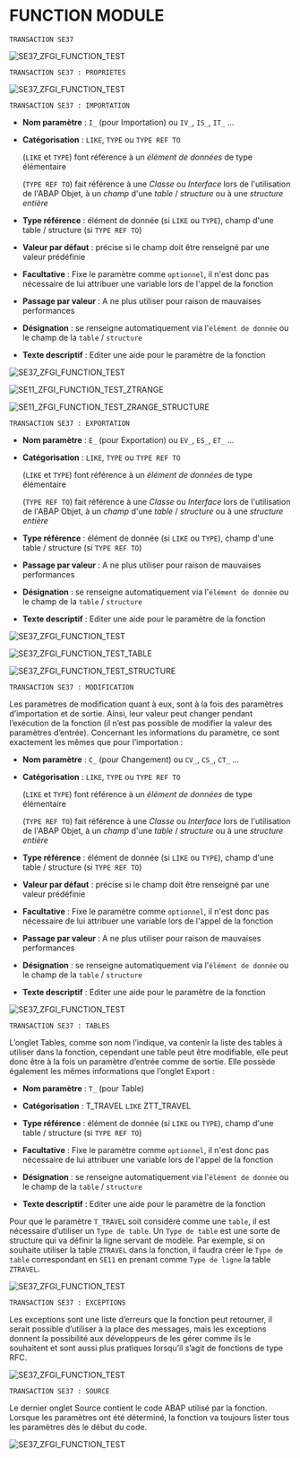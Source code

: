 # **FUNCTION MODULE**

`TRANSACTION SE37`

![SE37_ZFGI_FUNCTION_TEST](./00_RESSOURCES/function_module_001.png)

`TRANSACTION SE37 : PROPRIETES`

![SE37_ZFGI_FUNCTION_TEST](./00_RESSOURCES/function_module_002.png)

`TRANSACTION SE37 : IMPORTATION`

- **Nom paramètre** : `I_` (pour Importation) ou `IV_`, `IS_`, `IT_` ...

- **Catégorisation** : `LIKE`, `TYPE` ou `TYPE REF TO`

    (`LIKE` et `TYPE`) font référence à un *élément de données* de type élémentaire
    
    (`TYPE REF TO`) fait référence à une *Classe* ou *Interface* lors de l'utilisation de l'ABAP Objet, à un *champ* d'une *table* / *structure* ou à une *structure entière*

- **Type référence** : élément de donnée (si `LIKE` ou `TYPE`), champ d'une table / structure (si `TYPE REF TO`)

- **Valeur par défaut** : précise si le champ doit être renseigné par une valeur prédéfinie

- **Facultative** : Fixe le paramètre comme `optionnel`, il n'est donc pas nécessaire de lui attribuer une variable lors de l'appel de la fonction

- **Passage par valeur** : A ne plus utiliser pour raison de mauvaises performances

- **Désignation** : se renseigne automatiquement via l'`élément de donnée` ou le champ de la `table` / `structure`

- **Texte descriptif** : Editer une aide pour le paramètre de la fonction

![SE37_ZFGI_FUNCTION_TEST](./00_RESSOURCES/function_module_003.png)

![SE11_ZFGI_FUNCTION_TEST_ZTRANGE](./00_RESSOURCES/function_module_009.png)

![SE11_ZFGI_FUNCTION_TEST_ZRANGE_STRUCTURE](./00_RESSOURCES/function_module_010.png)

`TRANSACTION SE37 : EXPORTATION`

- **Nom paramètre** : `E_` (pour Exportation) ou `EV_`, `ES_`, `ET_` ...

- **Catégorisation** : `LIKE`, `TYPE` ou `TYPE REF TO`

    (`LIKE` et `TYPE`) font référence à un *élément de données* de type élémentaire
    
    (`TYPE REF TO`) fait référence à une *Classe* ou *Interface* lors de l'utilisation de l'ABAP Objet, à un *champ* d'une *table* / *structure* ou à une *structure entière*

- **Type référence** : élément de donnée (si `LIKE` ou `TYPE`), champ d'une table / structure (si `TYPE REF TO`)

- **Passage par valeur** : A ne plus utiliser pour raison de mauvaises performances

- **Désignation** : se renseigne automatiquement via l'`élément de donnée` ou le champ de la `table` / `structure`

- **Texte descriptif** : Editer une aide pour le paramètre de la fonction

![SE37_ZFGI_FUNCTION_TEST](./00_RESSOURCES/function_module_004.png)

![SE37_ZFGI_FUNCTION_TEST_TABLE](./00_RESSOURCES/function_module_011.png)

![SE37_ZFGI_FUNCTION_TEST_STRUCTURE](./00_RESSOURCES/function_module_012.png)

`TRANSACTION SE37 : MODIFICATION`

Les paramètres de modification quant à eux, sont à la fois des paramètres d’importation et de sortie. Ainsi, leur valeur peut changer pendant l’exécution de la fonction (il n’est pas possible de modifier la valeur des paramètres d’entrée). Concernant les informations du paramètre, ce sont exactement les mêmes que pour l’importation :

- **Nom paramètre** : `C_` (pour Changement) ou `CV_`, `CS_`, `CT_` ...

- **Catégorisation** : `LIKE`, `TYPE` ou `TYPE REF TO`

    (`LIKE` et `TYPE`) font référence à un *élément de données* de type élémentaire
    
    (`TYPE REF TO`) fait référence à une *Classe* ou *Interface* lors de l'utilisation de l'ABAP Objet, à un *champ* d'une *table* / *structure* ou à une *structure entière*

- **Type référence** : élément de donnée (si `LIKE` ou `TYPE`), champ d'une table / structure (si `TYPE REF TO`)

- **Valeur par défaut** : précise si le champ doit être renseigné par une valeur prédéfinie

- **Facultative** : Fixe le paramètre comme `optionnel`, il n'est donc pas nécessaire de lui attribuer une variable lors de l'appel de la fonction

- **Passage par valeur** : A ne plus utiliser pour raison de mauvaises performances

- **Désignation** : se renseigne automatiquement via l'`élément de donnée` ou le champ de la `table` / `structure`

- **Texte descriptif** : Editer une aide pour le paramètre de la fonction

![SE37_ZFGI_FUNCTION_TEST](./00_RESSOURCES/function_module_005.png)

`TRANSACTION SE37 : TABLES`

L’onglet Tables, comme son nom l’indique, va contenir la liste des tables à utiliser dans la fonction, cependant une table peut être modifiable, elle peut donc être à la fois un paramètre d’entrée comme de sortie. Elle possède également les mêmes informations que l’onglet Export :

- **Nom paramètre** : `T_` (pour Table)

- **Catégorisation** : T_TRAVEL `LIKE` ZTT_TRAVEL

- **Type référence** : élément de donnée (si `LIKE` ou `TYPE`), champ d'une table / structure (si `TYPE REF TO`)

- **Facultative** : Fixe le paramètre comme `optionnel`, il n'est donc pas nécessaire de lui attribuer une variable lors de l'appel de la fonction

- **Désignation** : se renseigne automatiquement via l'`élément de donnée` ou le champ de la `table` / `structure`

- **Texte descriptif** : Editer une aide pour le paramètre de la fonction

Pour que le paramètre `T_TRAVEL` soit considéré comme une `table`, il est nécessaire d’utiliser un `Type de table`. Un `Type de table` est une sorte de structure qui va définir la ligne servant de modèle. Par exemple, si on souhaite utiliser la table `ZTRAVEL` dans la fonction, il faudra créer le `Type de table` correspondant en `SE11` en prenant comme `Type de ligne` la table `ZTRAVEL`.

![SE37_ZFGI_FUNCTION_TEST](./00_RESSOURCES/function_module_006.png)

`TRANSACTION SE37 : EXCEPTIONS`

Les exceptions sont une liste d’erreurs que la fonction peut retourner, il serait possible d’utiliser à la place des messages, mais les exceptions donnent la possibilité aux développeurs de les gérer comme ils le souhaitent et sont aussi plus pratiques lorsqu’il s’agit de fonctions de type RFC.

![SE37_ZFGI_FUNCTION_TEST](./00_RESSOURCES/function_module_007.png)

`TRANSACTION SE37 : SOURCE`

Le dernier onglet Source contient le code ABAP utilisé par la fonction. Lorsque les paramètres ont été déterminé, la fonction va toujours lister tous les paramètres dès le début du code.

![SE37_ZFGI_FUNCTION_TEST](./00_RESSOURCES/function_module_008.png)